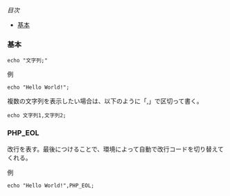 *目次*
* [基本](#基本)

### 基本

`echo "文字列;"`

例

`echo "Hello World!";`

複数の文字列を表示したい場合は、以下のように「,」で区切って書く。

`echo 文字列1,文字列2;`

### PHP_EOL

改行を表す。最後につけることで、環境によって自動で改行コードを切り替えてくれる。

例

`echo "Hello World!",PHP_EOL;`
